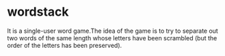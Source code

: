 # wordstack

It is a single-user word game.The idea of the game is to try to separate out two words of the same length whose letters have been scrambled (but the order of the letters has been preserved).
